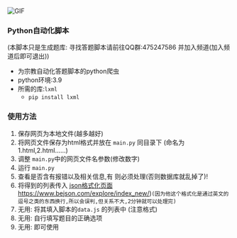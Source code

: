 ![GIF](https://edu-image.nosdn.127.net/8CEB4BB4FFC4CE976C084DBAC4DEC415.gif)

### Python自动化脚本

(本脚本只是生成题库: 寻找答题脚本请前往QQ群:475247586 并加入频道(加入频道后即可退出))

- 为宗教自动化答题脚本的python爬虫
- python环境:3.9
- 所需的库:`lxml` 
  -  `pip install lxml`

### 使用方法

1. 保存网页为本地文件(越多越好)
2. 将网页文件保存为html格式并放在 `main.py` 同目录下 (命名为1.html,2.html......)
3. 调整 `main.py`中的网页文件名参数(修改数字)
4. 运行 `main.py`
5. 查看是否含有报错以及相关信息,有 则必须处理(否则数据库就乱掉了)!
6. 将得到的列表传入  [json格式化页面](https://www.bejson.com/explore/index_new/)https://www.bejson.com/explore/index_new/)`(因为他这个格式化是通过英文的逗号之类的东西换行,所以会误判,但关系不大,2分钟就可以处理完)`
8. 无用: 将其填入脚本的`data.js` 的列表中 (注意格式)
9. 无用: 自行填写题目的正确选项
10. 无用: 即可使用
